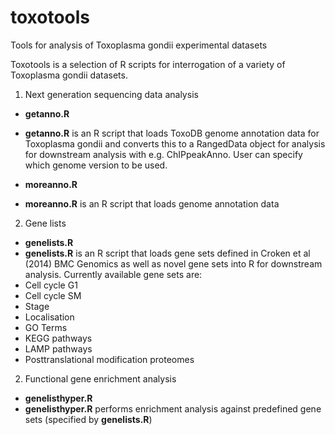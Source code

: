 # toxotools
Tools for analysis of Toxoplasma gondii experimental datasets

Toxotools is a selection of R scripts for interrogation of a variety of Toxoplasma gondii datasets. 

1. Next generation sequencing data analysis
- **getanno.R**
- **getanno.R** is an R script that loads ToxoDB genome annotation data for Toxoplasma gondii and converts this to a RangedData object for analysis for downstream analysis with e.g. ChIPpeakAnno. User can specify which genome version to be used.

- **moreanno.R**
- **moreanno.R** is an R script that loads genome annotation data 


2. Gene lists
- **genelists.R**
- **genelists.R** is an R script that loads gene sets defined in Croken et al (2014) BMC Genomics as well as novel gene sets into R for downstream analysis. Currently available gene sets are:
- Cell cycle G1 
- Cell cycle SM
- Stage
- Localisation
- GO Terms
- KEGG pathways
- LAMP pathways
- Posttranslational modification proteomes

2. Functional gene enrichment analysis
- **genelisthyper.R** 
- **genelisthyper.R** performs enrichment analysis against predefined gene sets (specified by **genelists.R**)
